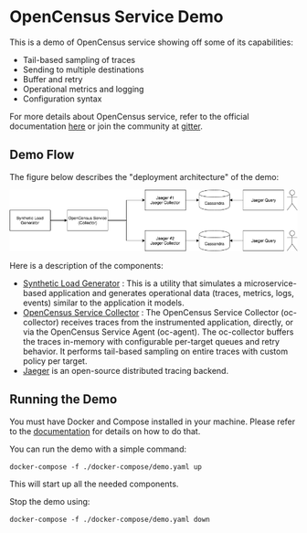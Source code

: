 # OpenCensus Service Demo

This is a demo of OpenCensus service showing off some of its capabilities:
- Tail-based sampling of traces
- Sending to multiple destinations
- Buffer and retry
- Operational metrics and logging
- Configuration syntax

For more details about OpenCensus service, refer to the official documentation
[here](https://github.com/census-instrumentation/opencensus-service) or join
the community at [gitter](https://gitter.im/census-instrumentation/Lobby).

## Demo Flow

The figure below describes the "deployment architecture" of the demo:

![Demo Flow](img/OC-demo.png)

Here is a description of the components:
- [Synthetic Load Generator](https://github.com/Omnition/synthetic-load-generator) : This is a
  utility that simulates a microservice-based application and generates operational data
  (traces, metrics, logs, events) similar to the application it models.
- [OpenCensus Service Collector](https://github.com/census-instrumentation/opencensus-service) : The
  OpenCensus Service Collector (oc-collector) receives traces from the instrumented application, directly, or via the
  OpenCensus Service Agent (oc-agent). The oc-collector buffers the traces in-memory with
  configurable per-target queues and retry behavior. It performs tail-based sampling on entire
  traces with custom policy per target.
- [Jaeger](https://www.jaegertracing.io/) is an open-source distributed tracing backend.

## Running the Demo

You must have Docker and Compose installed in your machine. Please refer to the [documentation](https://docs.docker.com/compose/)
for details on how to do that.

You can run the demo with a simple command:
```
docker-compose -f ./docker-compose/demo.yaml up
```

This will start up all the needed components.

Stop the demo using:

```
docker-compose -f ./docker-compose/demo.yaml down
```




